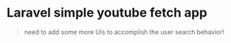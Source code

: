 # Laravel simple youtube fetch app #
> need to add some more UIs to accomplish the user search behavior!

